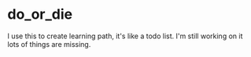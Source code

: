 # do_or_die

I use this to create learning path, it's like a todo list. I'm still working on it lots of things are missing.
